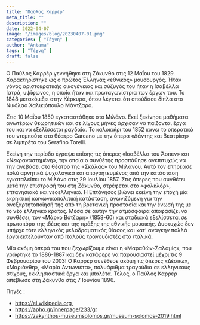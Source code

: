```yaml
---
title: "Παύλος Καρρέρ"
meta_title: ""
description: ""
date: 2022-04-07
image: "/images/blog/20230407-01.png"
categories: [ "Τέχνη" ]
author: "Antama"
tags: [ "Τέχνη" ]
draft: false
---
```


Ο Παύλος Καρρέρ γεννήθηκε στη Ζάκυνθο στις 12 Μαΐου του 1829.
Χαρακτηρίστηκε ως ο πρώτος Έλληνας «εθνικός» μουσουργός. Ήταν γόνος αριστοκρατικής οικογένειας και σύζυγός του ήταν η
Ισαβέλλα Ιατρά, υψίφωνος, η οποία ήταν και πρωταγωνίστρια των έργων του.
Το 1848 μετακόμιζει στην Κέρκυρα, όπου λέγεται ότι σπούδασε δίπλα στο Νικόλαο Χαλικιόπουλο Μάντζαρο.

Στις 10 Μαΐου 1850 εγκαταστάθηκε στο Μιλάνο. Εκεί ξεκίνησε μαθήματα ανωτέρων θεωρητικών και σε λίγους μήνες άρχισαν να
παίζονται έργα του και να εξελίσσεται ραγδαία. Το καλοκαίρι του 1852 κανει το οπερατικό του ντεμπούτο στο θέατρο Carcano
με την όπερα «Δάντης και Βεατρίκη» σε λιμπρέτο του Serafino Torelli.

Εκείνη την περίοδο έγραψε επίσης τις όπερες «Ισαβέλλα του Άσπεν» και «Νεκραναστημένη», την οποία ο συνθέτης προσπάθησε
ανεπιτυχώς να την ανεβάσει στο θέατρο της «Σκάλας» του Μιλάνου. Αυτό τον επηρέασε πολύ αρνητικά ψυχολογικά και
απογοητευμένος από την κατάσταση εγκαταλείπει το Μιλάνο στις 29 Ιουλίου 1857.
Στις όπερες που συνθέτει μετά την επιστροφή του στη Ζάκυνθο, στρέφεται στο «φολκλόρ», επτανησιακό και νεοελληνικό. Η
Επτάνησος βιώνει εκείνη την εποχή μία εκρηκτική κοινωνικοπολιτική κατάσταση, αγωνιζόμενη για την ανεξαρτητοποίησή της
από τη βρετανική προστασία και την ένωσή της με το νέο ελληνικό κράτος.
Μέσα σε αυτήν την ατμόσφαιρα αποφασίζει να συνθέσει, τον «Μάρκο Βότζαρη» (1858-60) και σταδιακά εξελίσσεται σε πρωτοπόρο
της ιδέας και της πράξης της εθνικής μουσικής.
Δυστυχώς δεν υπήρχε τότε ελληνικός μελοδραματικός θίασος και κατ’ ανάγκην πολλά έργα εκτελούνταν από Ιταλούς
τραγουδιστές στα ιταλικά.

Μία ακόμη όπερά του που ξεχωρίζουμε είναι η «Μαραθών-Σαλαμίς», που γράφτηκε το 1886-1887 και δεν κατάφερε να
παρουσιαστεί μέχρι τις 9 Φεβρουαρίου του 2003! Ο Καρρέρ συνέθεσε ακόμη τις όπερες «Δέσπω», «Μαριάνθη», «Μαρία
Αντωνιέτα», πολυάριθμα τραγούδια σε ελληνικούς στίχους, εκκλησιαστικά έργα και μπαλέτα. Τελος, ο Παύλος Καρρερ απεβίωσε
στη Ζάκυνθο στις 7 Ιουνίου 1896.

Πηγές :

- https://el.wikipedia.org,
- https://apho.gr/innerpage/233/gr
- https://zakynthos-museumsolomos.gr/museum-solomos-2019.html
